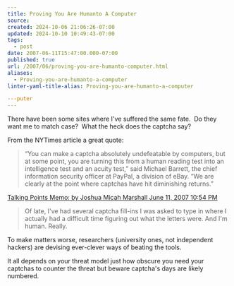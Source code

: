 ```yaml
---
title: Proving You Are Humanto A Computer
source: 
created: 2024-10-06 21:06:26-07:00
updated: 2024-10-10 10:49:43-07:00
tags:
  - post
date: 2007-06-11T15:47:00.000-07:00
published: true
url: /2007/06/proving-you-are-humanto-computer.html
aliases:
  - Proving-you-are-humanto-a-computer
linter-yaml-title-alias: Proving-you-are-humanto-a-computer

---puter
---
```



There have been some sites where I've suffered the same fate.  Do they want me to match case?  What the heck does the captcha say?  
  
From the NYTimes article a great quote:  

> “You can make a captcha absolutely undefeatable by computers, but at some point, you are turning this from a human reading test into an intelligence test and an acuity test,” said Michael Barrett, the chief information security officer at PayPal, a division of eBay. “We are clearly at the point where captchas have hit diminishing returns.”  

[Talking Points Memo: by Joshua Micah Marshall June 11, 2007 10:54 PM](http://www.talkingpointsmemo.com/archives/014583.php)  

> Of late, I've had several captcha fill-ins I was asked to type in where I actually had a difficult time figuring out what the letters were. And I'm human. Really.  

To make matters worse, researchers (university ones, not independent hackers) are devising ever-clever ways of beating the tools.  
  
It all depends on your threat model just how obscure you need your captchas to counter the threat but beware captcha's days are likely numbered.